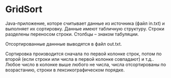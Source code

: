 # GridSort
Java-приложение, которе считывает данные из источника (файл in.txt) и выполняет их сортировку. Данные имеют табличную структуру. 
Строки разделены переносом строки. Столбцы – знаком табуляции.

Отсортированные даннные выводятся в файл out.txt.

Сортировка производится сначала по первой колонке строк, потом по второй (если строки или числа в первой колонке совпадают)  и т.д..
Любое число в колонке выше любого не числа, числа отсортированы по возрастанию, строки в лексикографическом порядке.
